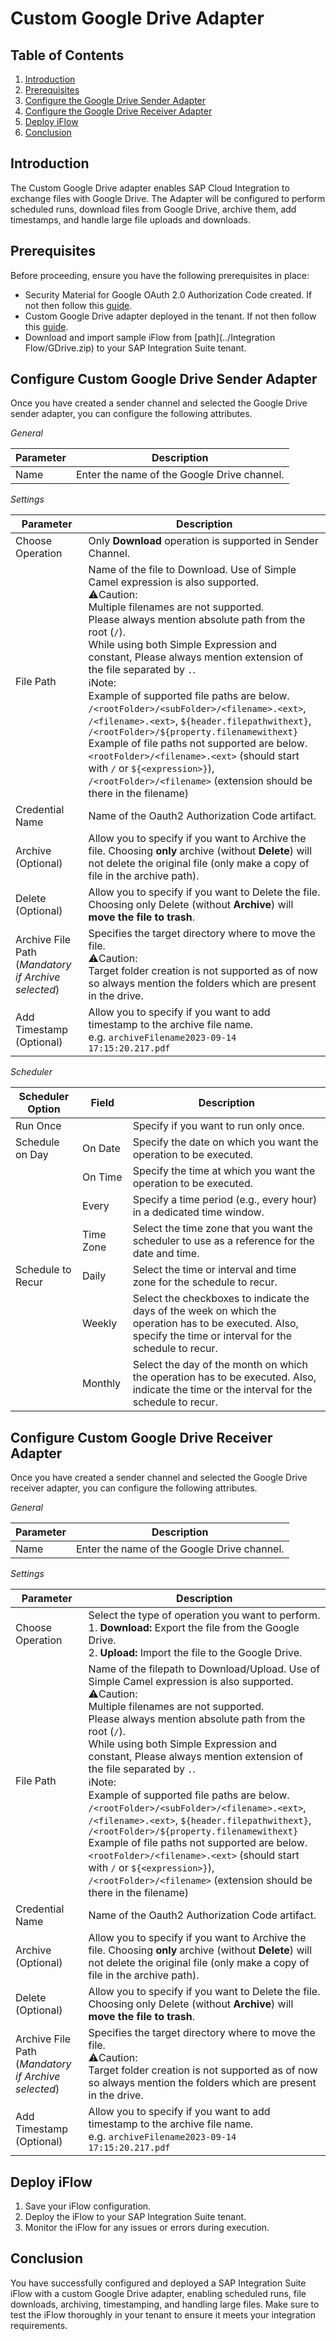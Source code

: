 # Custom Google Drive Adapter

## Table of Contents
1. [Introduction](#introduction)
2. [Prerequisites](#prerequisites)
3. [Configure the Google Drive Sender Adapter](#configure-google-drive-adapter)
4. [Configure the Google Drive Receiver Adapter](#configure-google-drive-adapter)
5. [Deploy iFlow](#deploy-iflow)
6. [Conclusion](#conclusion)

## Introduction
The Custom Google Drive adapter enables SAP Cloud Integration to exchange files with Google Drive. The Adapter will be configured to perform scheduled runs, download files from Google Drive, archive them, add timestamps, and handle large file uploads and downloads.

## Prerequisites
Before proceeding, ensure you have the following prerequisites in place:
- Security Material for Google OAuth 2.0 Authorization Code created. If not then follow this [guide](createSecurityMaterial.md).
- Custom Google Drive adapter deployed in the tenant. If not then follow this [guide](configureAndDeploy.md).
- Download and import sample iFlow from [path](../Integration Flow/GDrive.zip) to your SAP Integration Suite tenant.

## Configure Custom Google Drive Sender Adapter

Once you have created a sender channel and selected the Google Drive sender adapter, you can configure the following attributes.

*General*

| Parameter | Description                                 |
|-----------|---------------------------------------------|
| Name      | Enter the name of the Google Drive channel. |

*Settings*

| Parameter                                           | Description                                                                                                                                                                                                                                                                                                                                                                                                                                                                                                                                                                                                                                                                                                                                             |
|-----------------------------------------------------|---------------------------------------------------------------------------------------------------------------------------------------------------------------------------------------------------------------------------------------------------------------------------------------------------------------------------------------------------------------------------------------------------------------------------------------------------------------------------------------------------------------------------------------------------------------------------------------------------------------------------------------------------------------------------------------------------------------------------------------------------------|
| Choose Operation                                    | Only **Download** operation is supported in Sender Channel.                                                                                                                                                                                                                                                                                                                                                                                                                                                                                                                                                                                                                                                                                             |
| File Path                                           | Name of the file to Download. Use of Simple Camel expression is also supported.<br/> ⚠️Caution:<br/> Multiple filenames are not supported.<br/> Please always mention absolute path from the root (`/`).<br/> While using both Simple Expression and constant, Please always mention extension of the file separated by `.`.<br/> ℹ️Note:<br/> Example of supported file paths are below.<br/> `/<rootFolder>/<subFolder>/<filename>.<ext>`, `/<filename>.<ext>`, `${header.filepathwithext}`, `/<rootFolder>/${property.filenamewithext}`<br/>Example of file paths not supported are below.<br/> `<rootFolder>/<filename>.<ext>` (should start with `/` or `${<expression>}`), `/<rootFolder>/<filename>` (extension should be there in the filename) |
| Credential Name                                     | Name of the Oauth2 Authorization Code artifact.                                                                                                                                                                                                                                                                                                                                                                                                                                                                                                                                                                                                                                                                                                         |
| Archive (Optional)                                  | Allow you to specify if you want to Archive the file. Choosing **only** archive (without **Delete**) will not delete the original file (only make a copy of file in the archive path).                                                                                                                                                                                                                                                                                                                                                                                                                                                                                                                                                                  |
| Delete (Optional)                                   | Allow you to specify if you want to Delete the file. Choosing only Delete (without **Archive**) will **move the file to trash**.                                                                                                                                                                                                                                                                                                                                                                                                                                                                                                                                                                                                                        |
| Archive File Path (_Mandatory if Archive selected_) | Specifies the target directory where to move the file.<br/>  ⚠️Caution:<br/> Target folder creation is not supported as of now so always mention the folders which are present in the drive.                                                                                                                                                                                                                                                                                                                                                                                                                                                                                                                                                            |
| Add Timestamp (Optional)                            | Allow you to specify if you want to add timestamp to the archive file name.<br/> e.g. `archiveFilename2023-09-14 17:15:20.217.pdf`                                                                                                                                                                                                                                                                                                                                                                                                                                                                                                                                                                                                                      |

*Scheduler*

| Scheduler Option  | Field     | Description                                                                                                                                                     |
|-------------------|-----------|-----------------------------------------------------------------------------------------------------------------------------------------------------------------|
| Run Once          |           | Specify if you want to run only once.                                                                                                                           |
| Schedule on Day   | On Date   | Specify the date on which you want the operation to be executed.                                                                                                |
|                   | On Time   | Specify the time at which you want the operation to be executed.                                                                                                |
|                   | Every     | Specify a time period (e.g., every hour) in a dedicated time window.                                                                                            |
|                   | Time Zone | Select the time zone that you want the scheduler to use as a reference for the date and time.                                                                   |
| Schedule to Recur | Daily     | Select the time or interval and time zone for the schedule to recur.                                                                                            |
|                   | Weekly    | Select the checkboxes to indicate the days of the week on which the operation has to be executed. Also, specify the time or interval for the schedule to recur. |
|                   | Monthly   | Select the day of the month on which the operation has to be executed. Also, indicate the time or the interval for the schedule to recur.                       |

## Configure Custom Google Drive Receiver Adapter

Once you have created a sender channel and selected the Google Drive receiver adapter, you can configure the following attributes.

*General*

| Parameter | Description                                 |
|-----------|---------------------------------------------|
| Name      | Enter the name of the Google Drive channel. |

*Settings*

| Parameter                                           | Description                                                                                                                                                                                                                                                                                                                                                                                                                                                                                                                                                                                                                                                                                                                                                        |
|-----------------------------------------------------|--------------------------------------------------------------------------------------------------------------------------------------------------------------------------------------------------------------------------------------------------------------------------------------------------------------------------------------------------------------------------------------------------------------------------------------------------------------------------------------------------------------------------------------------------------------------------------------------------------------------------------------------------------------------------------------------------------------------------------------------------------------------|
| Choose Operation                                    | Select the type of operation you want to perform.<br/> 1. **Download:** Export the file from the Google Drive.<br/> 2. **Upload:** Import the file to the Google Drive.                                                                                                                                                                                                                                                                                                                                                                                                                                                                                                                                                                                            |
| File Path                                           | Name of the filepath to Download/Upload. Use of Simple Camel expression is also supported.<br/> ⚠️Caution:<br/> Multiple filenames are not supported.<br/> Please always mention absolute path from the root (`/`).<br/> While using both Simple Expression and constant, Please always mention extension of the file separated by `.`.<br/> ℹ️Note:<br/> Example of supported file paths are below.<br/> `/<rootFolder>/<subFolder>/<filename>.<ext>`, `/<filename>.<ext>`, `${header.filepathwithext}`, `/<rootFolder>/${property.filenamewithext}`<br/>Example of file paths not supported are below.<br/> `<rootFolder>/<filename>.<ext>` (should start with `/` or `${<expression>}`), `/<rootFolder>/<filename>` (extension should be there in the filename) |
| Credential Name                                     | Name of the Oauth2 Authorization Code artifact.                                                                                                                                                                                                                                                                                                                                                                                                                                                                                                                                                                                                                                                                                                                    |
| Archive (Optional)                                  | Allow you to specify if you want to Archive the file. Choosing **only** archive (without **Delete**) will not delete the original file (only make a copy of file in the archive path).                                                                                                                                                                                                                                                                                                                                                                                                                                                                                                                                                                             |
| Delete (Optional)                                   | Allow you to specify if you want to Delete the file. Choosing only Delete (without **Archive**) will **move the file to trash**.                                                                                                                                                                                                                                                                                                                                                                                                                                                                                                                                                                                                                                   |
| Archive File Path (_Mandatory if Archive selected_) | Specifies the target directory where to move the file.<br/>  ⚠️Caution:<br/> Target folder creation is not supported as of now so always mention the folders which are present in the drive.                                                                                                                                                                                                                                                                                                                                                                                                                                                                                                                                                                       |
| Add Timestamp (Optional)                            | Allow you to specify if you want to add timestamp to the archive file name.<br/> e.g. `archiveFilename2023-09-14 17:15:20.217.pdf`                                                                                                                                                                                                                                                                                                                                                                                                                                                                                                                                                                                                                                 |


## Deploy iFlow
1. Save your iFlow configuration.
2. Deploy the iFlow to your SAP Integration Suite tenant.
3. Monitor the iFlow for any issues or errors during execution.

## Conclusion
You have successfully configured and deployed a SAP Integration Suite iFlow with a custom Google Drive adapter, enabling scheduled runs, file downloads, archiving, timestamping, and handling large files. Make sure to test the iFlow thoroughly in your tenant to ensure it meets your integration requirements.

